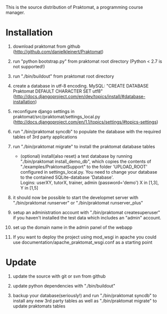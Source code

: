 This is the source distribution of Praktomat, a programming course manager.

Installation 
============

1. download praktomat from github (http://github.com/danielkleinert/Praktomat)  

2. run "python bootstrap.py" from praktomat root directory (Python < 2.7 is not supported!)

3. run "./bin/buildout" from praktomat root directory

4. create a database in utf-8 encoding. MySQL: "CREATE DATABASE Praktomat DEFAULT CHARACTER SET utf8" (http://docs.djangoproject.com/en/dev/topics/install/#database-installation)
	
5. reconfigure django settings in praktomat/src/praktomat/settings_local.py (http://docs.djangoproject.com/en/1.1/topics/settings/#topics-settings)

6. run "./bin/praktomat syncdb" to populate the database with the required tables of 3rd party applications
	
7. run "./bin/praktomat migrate" to install the praktomat database tables
	
	- (optional) install(also reset) a test database by running "./bin/praktomat install_demo_db", which copies the contents of "./examples/PraktomatSupport" to the folder 'UPLOAD_ROOT' configured in settings_local.py. 
	You need to change your database to the contained SQLite-database 'Database'.  
	Logins: userXY, tutorX, trainer, admin (password='demo') X in [1,3], Y in [1,5]

8. it should now be possible to start the developmet server with "./bin/praktomat runserver" or "./bin/praktomat runserver_plus"

9. setup an administration account with "./bin/praktomat createsuperuser" if you haven't installed the test data which includes an "admin" account.

10. set up the domain name in the admin panel of the webapp

11. If you want to deploy the project using mod_wsgi in apache you could use documentation/apache_praktomat_wsgi.conf as a starting point


Update 
======

1. update the source with git or svn from github

2. update python dependencies with "./bin/buildout"

3. backup your database(seriously!) and run "./bin/praktomat syncdb" to install any new 3rd party tables as well as "./bin/praktomat migrate" to update praktomats tables